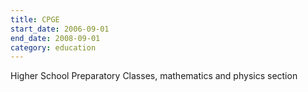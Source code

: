 ```yaml
---
title: CPGE
start_date: 2006-09-01
end_date: 2008-09-01
category: education
---
```


Higher School Preparatory Classes, mathematics and physics section

